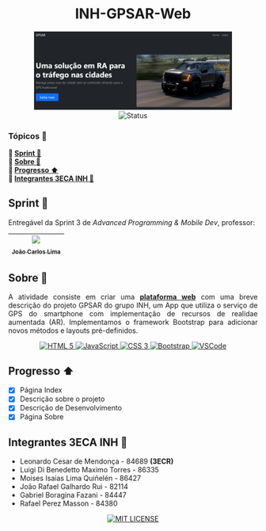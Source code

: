 <h1 align="center">INH-GPSAR-Web</h1>
<p align="center">
    <img src="images/logo.png" alt="logo" width="400"><br>
    <img src="http://img.shields.io/badge/status-finalizado-brightgreen?style=for-the-badge" alt="Status">
</p>

### Tópicos :large_blue_diamond:
**:small_blue_diamond: [Sprint :bookmark_tabs:](#sprint-bookmark_tabs)**  
**:small_blue_diamond: [Sobre :book:](#sobre-book)**  
**:small_blue_diamond: [Progresso :arrow_up:](#progresso-arrow_up)**  
**:small_blue_diamond: [Integrantes 3ECA INH :handshake:](#integrantes-3eca-inh-handshake)**

## Sprint :bookmark_tabs:
Entregável da Sprint 3 de *Advanced Programming & Mobile Dev*, professor:

| [<img src="https://avatars.githubusercontent.com/u/5585727" width=115><br><sub>João Carlos Lima</sub>](https://github.com/joaocarloslima) | 
| :---: 

## Sobre :book:
<p align="justify">
    A atividade consiste em criar uma <strong><a href="https://leolcm.github.io/inh-gpsar-web/" target="_blank">plataforma web</a></strong> com uma breve descrição do projeto GPSAR do grupo INH, um App que utiliza o serviço de GPS do smartphone com implementação de recursos de realidae aumentada (AR). Implementamos o framework Bootstrap para adicionar novos métodos e layouts pré-definidos.
</p>
<p align="center">
    <a href="https://developer.mozilla.org/docs/Web/HTML" target="_blank">
        <img src="https://img.shields.io/badge/html5-%23E34F26.svg?style=for-the-badge&logo=html5&logoColor=white" alt="HTML 5">
    </a>
    <a href="https://developer.mozilla.org/docs/Web/JavaScript" target="_blank">
        <img src="https://img.shields.io/badge/javascript-%23323330.svg?style=for-the-badge&logo=javascript&logoColor=%23F7DF1E" alt="JavaScript">
    </a>
    <a href="https://developer.mozilla.org/docs/Web/CSS" target="_blank">
        <img src="https://img.shields.io/badge/css3-%231572B6.svg?style=for-the-badge&logo=css3&logoColor=white" alt="CSS 3">
    </a>
    <a href="https://getbootstrap.com/" target="_blank">
        <img src="https://img.shields.io/badge/bootstrap-%23563D7C.svg?style=for-the-badge&logo=bootstrap&logoColor=white" alt="Bootstrap">
    </a>
    <a href="https://code.visualstudio.com" target="_blank">
        <img src="https://img.shields.io/badge/Visual_Studio_Code-0078D4?style=for-the-badge&logo=visual%20studio%20code&logoColor=white" alt="VSCode">
    </a>
</p>

## Progresso :arrow_up:
- [X] Página Index
- [X] Descrição sobre o projeto
- [X] Descrição de Desenvolvimento
- [X] Página Sobre

## Integrantes 3ECA INH :handshake:
- Leonardo Cesar de Mendonça - 84689 **(3ECR)**
- Luigi Di Benedetto Maximo Torres - 86335
- Moises Isaias Lima Quiñelén - 86427
- João Rafael Galhardo Rui - 82114
- Gabriel Boragina Fazani - 84447
- Rafael Perez Masson - 84380

<p align="center">
    <a href="./LICENSE" target="_blank">
        <img src="https://img.shields.io/github/license/leolcm/inh-gpsar-web?style=for-the-badge" alt="MIT LICENSE">
    </a>
</p>
